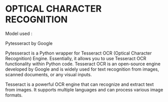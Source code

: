 # OPTICAL CHARACTER RECOGNITION

Model used : 

Pytesseract by Google

Pytesseract is a Python wrapper for Tesseract OCR (Optical Character Recognition) Engine.
Essentially, it allows you to use Tesseract OCR functionality within Python code. 
Tesseract OCR is an open-source engine developed by Google and is widely used for text recognition from images, scanned documents, or any visual inputs.

Tesseract is a powerful OCR engine that can recognize and extract text from images. It supports multiple languages and can process various image formats.

